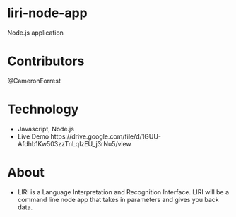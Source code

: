 # liri-node-app
Node.js application
<h1>Contributors</h1>
<p>@CameronForrest</p>
<h1>Technology</h1>
<ul>
  <li>Javascript, Node.js </li>
  <li>Live Demo  https://drive.google.com/file/d/1GUU-Afdhb1Kw503zzTnLqIzEU_j3rNu5/view </li>
</ul>
<h1>About</h1>
<ul>
<li> LIRI is a Language Interpretation and Recognition Interface. LIRI will be a command line node app that takes in parameters and gives you back data.

